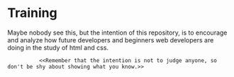 # Training

   Maybe nobody see this, but the intention of this repository, is to encourage and analyze how future developers and beginners web developers are doing in the study of html and css.
   
   
   
              <<Remember that the intention is not to judge anyone, so don't be shy about showing what you know.>>



